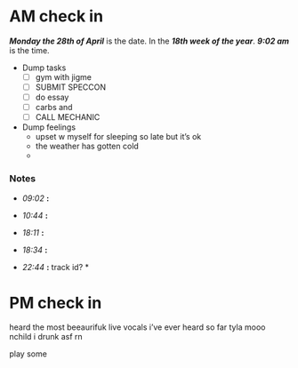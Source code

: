 # AM check in
***Monday the 28th of April*** is the date. In the ***18th week of the year***.
***9:02 am*** is the time.
* Dump tasks
	* [ ] gym with jigme 
	* [ ] SUBMIT SPECCON
	* [ ] do essay
	* [ ] carbs and 
	* [ ] CALL MECHANIC

* Dump feelings
	* upset w myself for sleeping so late but it’s ok
	* the weather has gotten cold 
	* 

### Notes

* *09:02* **:**   

* *10:44* **:**   

* *18:11* **:**   

* *18:34* **:**   


* *22:44* **:**   track id?
	* 




# PM check in

heard the most beeaurifuk live vocals i’ve ever heard so far 
tyla mooo nchild
i drunk asf rn 







play some 
